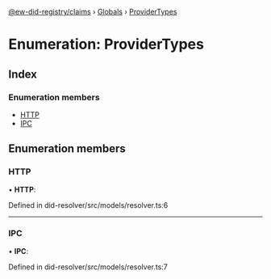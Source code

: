 [@ew-did-registry/claims](../README.md) › [Globals](../globals.md) › [ProviderTypes](providertypes.md)

# Enumeration: ProviderTypes

## Index

### Enumeration members

* [HTTP](providertypes.md#http)
* [IPC](providertypes.md#ipc)

## Enumeration members

###  HTTP

• **HTTP**:

Defined in did-resolver/src/models/resolver.ts:6

___

###  IPC

• **IPC**:

Defined in did-resolver/src/models/resolver.ts:7
